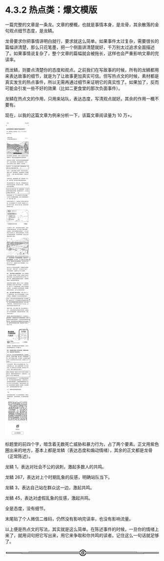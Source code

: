 # 4.3.2 热点类：爆文模版

一篇完整的文章是一条龙。文章的梗概，也就是事情本身，是龙骨，其余散落的金句观点细节态度，是龙鳞。

龙骨要求你把事情讲明白就行，要求就这么简单。如果事件太过复杂，需要很长的篇幅讲清楚，那么只花笔墨，把一个侧面讲清楚就好，千万别太过追求全面描述了。如果事情说复杂了，整个文章的篇幅就会被拖长，这样也会严重影响文章的完读率。

而龙鳞，则要点清楚你的态度和观点。之前我们在写故事的时候，所有的龙鳞都用来表达故事的细节，就是为了让故事更加真实可信。但写热点文的时候，素材都是真实发生的热点事件，所以无需再通过细节来证明它的真实性了。如果加了，反而可能会引发一些不好的效果（比如二更食堂的那次负面事件）。

龙鳞在热点文的作用，只用来站队，表达态度，写清观点就好。其余的作用一概不要有。

现在，以我的这篇文章为例来分析一下，该篇文章阅读量为 10 万+。

![](img/ed5a1266d5b493a46a9e2a9de6a57814.png)

标题里的前四个字，暗含着无数死亡威胁和暴力行为，占了两个要素。正文用紫色圈出来的地方，基本上都是龙鳞（表达态度和煽动情绪），其余的正文都是龙骨（正常陈述）。

龙鳞 1，表达对社会不公的讽刺，激起多数人的共鸣。

龙鳞 267，表达对上个时期乱象的反感，明确站队当下。

龙鳞 3，表达自己站在群众这一边，激起共鸣。

龙鳞 45，表达对虚假乱象的反感，激起共鸣。

全是态度，没有细节。

末尾贴了个人微信二维码，仍然没有影响完读率，也没有影响流量。

以上便是热点文的写法，其实就是这么简单。在陈述事件的时候，一旦你的情绪上来了，就用词句把它写出来，用它来争取和你共鸣的读者。记住这么一句话就足够了。

![](img/8b0e87a2ce7d8ff1721b0a38153bb153.png)